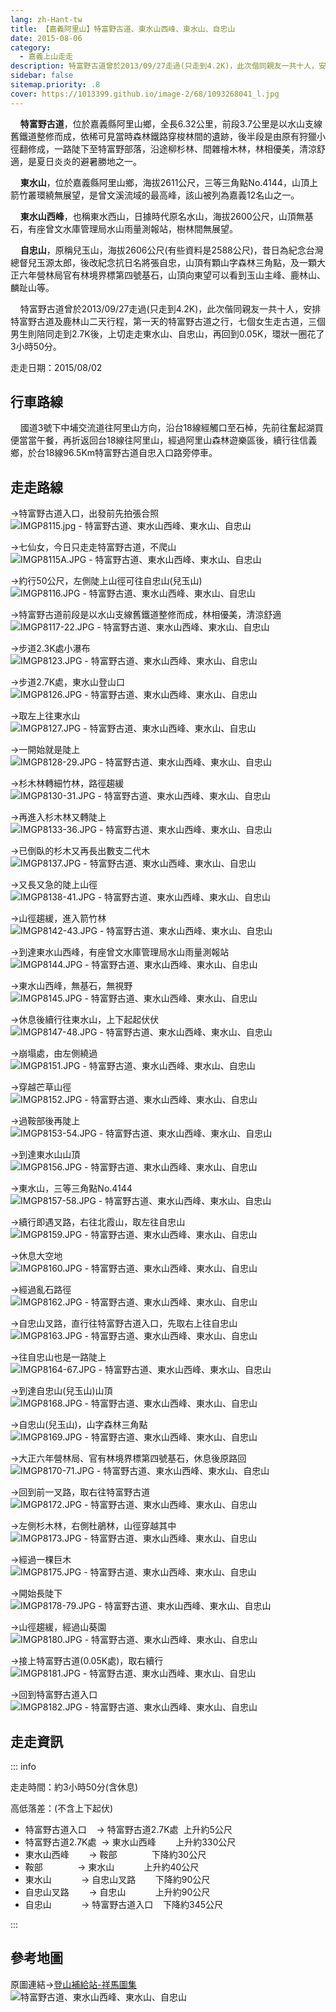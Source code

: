 ```yaml
---
lang: zh-Hant-tw
title: 【嘉義阿里山】特富野古道、東水山西峰、東水山、自忠山
date: 2015-08-06
category: 
  - 嘉義上山走走
description: 特富野古道曾於2013/09/27走過(只走到4.2K)，此次偕同親友一共十人，安排特富野古道及鹿林山二天行程，第一天的特富野古道之行，七個女生走古道，三個男生則陪同走到2.7K後，上切走走東水山、自忠山，再回到0.05K，環狀一圈花了3小時50分。
sidebar: false
sitemap.priority: .8
cover: https://1013399.github.io/image-2/68/1093268041_l.jpg
---
```


    **特富野古道**，位於嘉義縣阿里山鄉，全長6.32公里，前段3.7公里是以水山支線舊鐵道整修而成，依稀可見當時森林鐵路穿梭林間的遺跡，後半段是由原有狩獵小徑翻修成，一路陡下至特富野部落，沿途柳杉林、間雜檜木林，林相優美，清涼舒適，是夏日炎炎的避暑勝地之一。

    **東水山**，位於嘉義縣阿里山鄉，海拔2611公尺，三等三角點No.4144，山頂上箭竹叢環繞無展望，是曾文溪流域的最高峰，該山被列為嘉義12名山之一。  

<!-- more -->

    **東水山西峰**，也稱東水西山，日據時代原名水山，海拔2600公尺，山頂無基石，有座曾文水庫管理局水山雨量測報站，樹林間無展望。  

    **自忠山**，原稱兒玉山，海拔2606公尺(有些資料是2588公尺)，昔日為紀念台灣總督兒玉源太郎，後改紀念抗日名將張自忠，山頂有顆山字森林三角點，及一顆大正六年營林局官有林境界標第四號基石，山頂向東望可以看到玉山主峰、鹿林山、麟趾山等。  

    特富野古道曾於2013/09/27走過(只走到4.2K)，此次偕同親友一共十人，安排特富野古道及鹿林山二天行程，第一天的特富野古道之行，七個女生走古道，三個男生則陪同走到2.7K後，上切走走東水山、自忠山，再回到0.05K，環狀一圈花了3小時50分。

走走日期：2015/08/02

## 行車路線
    國道3號下中埔交流道往阿里山方向，沿台18線經觸口至石棹，先前往奮起湖買便當當午餐，再折返回台18線往阿里山，經過阿里山森林遊樂區後，續行往信義鄉，於台18線96.5Km特富野古道自忠入口路旁停車。

## 走走路線
→特富野古道入口，出發前先拍張合照  
![IMGP8115.jpg - 特富野古道、東水山西峰、東水山、自忠山](https://1013399.github.io/image-2/68/1093268041_l.jpg)

→七仙女，今日只走走特富野古道，不爬山  
![IMGP8115A.JPG - 特富野古道、東水山西峰、東水山、自忠山](https://1013399.github.io/image-2/68/1093265416_l.jpg)

→約行50公尺，左側陡上山徑可往自忠山(兒玉山)  
![IMGP8116.JPG - 特富野古道、東水山西峰、東水山、自忠山](https://1013399.github.io/image-2/68/1093268042_l.jpg)

→特富野古道前段是以水山支線舊鐵道整修而成，林相優美，清涼舒適  
![IMGP8117-22.JPG - 特富野古道、東水山西峰、東水山、自忠山](https://1013399.github.io/image-2/68/1093265417_l.jpg)

→步道2.3K處小瀑布  
![IMGP8123.JPG - 特富野古道、東水山西峰、東水山、自忠山](https://1013399.github.io/image-2/68/1093267567_l.jpg)

→步道2.7K處，東水山登山口  
![IMGP8126.JPG - 特富野古道、東水山西峰、東水山、自忠山](https://1013399.github.io/image-2/68/1093267745_l.jpg)

→取左上往東水山  
![IMGP8127.JPG - 特富野古道、東水山西峰、東水山、自忠山](https://1013399.github.io/image-2/68/1093262833_l.jpg)

→一開始就是陡上  
![IMGP8128-29.JPG - 特富野古道、東水山西峰、東水山、自忠山](https://1013399.github.io/image-2/68/1093267746_l.jpg)

→杉木林轉細竹林，路徑趨緩  
![IMGP8130-31.JPG - 特富野古道、東水山西峰、東水山、自忠山](https://1013399.github.io/image-2/68/1093262834_l.jpg)

→再進入杉木林又轉陡上  
![IMGP8133-36.JPG - 特富野古道、東水山西峰、東水山、自忠山](https://1013399.github.io/image-2/68/1093267154_l.jpg)

→已倒臥的杉木又再長出數支二代木  
![IMGP8137.JPG - 特富野古道、東水山西峰、東水山、自忠山](https://1013399.github.io/image-2/68/1093267155_l.jpg)

→又長又急的陡上山徑  
![IMGP8138-41.JPG - 特富野古道、東水山西峰、東水山、自忠山](https://1013399.github.io/image-2/68/1093267059_l.jpg)

→山徑趨緩，進入箭竹林  
![IMGP8142-43.JPG - 特富野古道、東水山西峰、東水山、自忠山](https://1013399.github.io/image-2/68/1093267060_l.jpg)

→到達東水山西峰，有座曾文水庫管理局水山雨量測報站  
![IMGP8144.JPG - 特富野古道、東水山西峰、東水山、自忠山](https://1013399.github.io/image-2/68/1093267955_l.jpg)

→東水山西峰，無基石，無視野  
![IMGP8145.JPG - 特富野古道、東水山西峰、東水山、自忠山](https://1013399.github.io/image-2/68/1093268043_l.jpg)

→休息後續行往東水山，上下起起伏伏  
![IMGP8147-48.JPG - 特富野古道、東水山西峰、東水山、自忠山](https://1013399.github.io/image-2/68/1093268044_l.jpg)

→崩塌處，由左側繞過  
![IMGP8151.JPG - 特富野古道、東水山西峰、東水山、自忠山](https://1013399.github.io/image-2/68/1093265705_l.jpg)

→穿越芒草山徑  
![IMGP8152.JPG - 特富野古道、東水山西峰、東水山、自忠山](https://1013399.github.io/image-2/68/1093265427_l.jpg)

→過鞍部後再陡上  
![IMGP8153-54.JPG - 特富野古道、東水山西峰、東水山、自忠山](https://1013399.github.io/image-2/68/1093267958_l.jpg)

→到達東水山山頂  
![IMGP8156.JPG - 特富野古道、東水山西峰、東水山、自忠山](https://1013399.github.io/image-2/68/1093266406_l.jpg)

→東水山，三等三角點No.4144  
![IMGP8157-58.JPG - 特富野古道、東水山西峰、東水山、自忠山](https://1013399.github.io/image-2/68/1093267156_l.jpg)

→續行即遇叉路，右往北霞山，取左往自忠山  
![IMGP8159.JPG - 特富野古道、東水山西峰、東水山、自忠山](https://1013399.github.io/image-2/68/1093265709_l.jpg)

→休息大空地  
![IMGP8160.JPG - 特富野古道、東水山西峰、東水山、自忠山](https://1013399.github.io/image-2/68/1093267843_l.jpg)

→經過亂石路徑  
![IMGP8162.JPG - 特富野古道、東水山西峰、東水山、自忠山](https://1013399.github.io/image-2/68/1093262838_l.jpg)

→自忠山叉路，直行往特富野古道入口，先取右上往自忠山  
![IMGP8163.JPG - 特富野古道、東水山西峰、東水山、自忠山](https://1013399.github.io/image-2/68/1093266503_l.jpg)

→往自忠山也是一路陡上  
![IMGP8164-67.JPG - 特富野古道、東水山西峰、東水山、自忠山](https://1013399.github.io/image-2/68/1093268442_l.jpg)

→到達自忠山(兒玉山)山頂  
![IMGP8168.JPG - 特富野古道、東水山西峰、東水山、自忠山](https://1013399.github.io/image-2/68/1093268046_l.jpg)

→自忠山(兒玉山)，山字森林三角點  
![IMGP8169.JPG - 特富野古道、東水山西峰、東水山、自忠山](https://1013399.github.io/image-2/68/1093268541_l.jpg)

→大正六年營林局、官有林境界標第四號基石，休息後原路回  
![IMGP8170-71.JPG - 特富野古道、東水山西峰、東水山、自忠山](https://1013399.github.io/image-2/68/1093268144_l.jpg)

→回到前一叉路，取右往特富野古道  
![IMGP8172.JPG - 特富野古道、東水山西峰、東水山、自忠山](https://1013399.github.io/image-2/68/1093268543_l.jpg)

→左側杉木林，右側杜鵑林，山徑穿越其中  
![IMGP8173.JPG - 特富野古道、東水山西峰、東水山、自忠山](https://1013399.github.io/image-2/68/1093268145_l.jpg)

→經過一棵巨木  
![IMGP8175.JPG - 特富野古道、東水山西峰、東水山、自忠山](https://1013399.github.io/image-2/68/1093267463_l.jpg)

→開始長陡下  
![IMGP8178-79.JPG - 特富野古道、東水山西峰、東水山、自忠山](https://1013399.github.io/image-2/68/1093266592_l.jpg)

→山徑趨緩，經過山葵園  
![IMGP8180.JPG - 特富野古道、東水山西峰、東水山、自忠山](https://1013399.github.io/image-2/68/1093265713_l.jpg)

→接上特富野古道(0.05K處)，取右續行  
![IMGP8181.JPG - 特富野古道、東水山西峰、東水山、自忠山](https://1013399.github.io/image-2/68/1093263709_l.jpg)

→回到特富野古道入口  
![IMGP8182.JPG - 特富野古道、東水山西峰、東水山、自忠山](https://1013399.github.io/image-2/68/1093265491_l.jpg)

## 走走資訊
::: info

走走時間：約3小時50分(含休息)

高低落差：(不含上下起伏)  
- 特富野古道入口    → 特富野古道2.7K處  上升約5公尺  
- 特富野古道2.7K處  → 東水山西峰        上升約330公尺  
- 東水山西峰        → 鞍部              下降約30公尺  
- 鞍部              → 東水山            上升約40公尺  
- 東水山            → 自忠山叉路        下降約90公尺  
- 自忠山叉路        → 自忠山            上升約90公尺  
- 自忠山            → 特富野古道入口    下降約345公尺

:::

## 參考地圖
原圖連結→[登山補給站-祥馬圖集](http://www.keepon.com.tw/UploadFile/FileData/4683/30/%7BC317FC2C-3D89-438E-A732-B5CF8F8614CB%7D.gif)  
![特富野古道、東水山西峰、東水山、自忠山](https://1013399.github.io/image-2/68/1093265430_l.jpg)